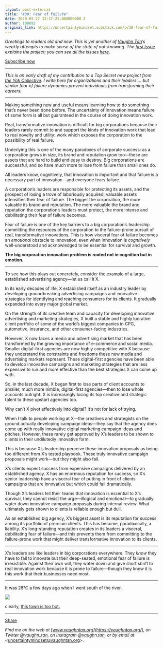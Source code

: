 ```yaml
---
layout: post-external
title: "#30: Fear of failure"
date: 2020-05-27 13:37:23.000000000 Z
author: 100092
original_link: https://uncertaintymindset.substack.com/p/30-fear-of-failure
---
```


_Greetings to readers old and new. This is yet another of [Vaughn Tan](https://vaughntan.org/)’s weekly attempts to make sense of the state of not-knowing. The [first issue](https://uncertaintymindset.substack.com/p/the-uncertainty-mindset) explains the project; you can see all the issues [here](https://uncertaintymindset.substack.com/)._

[Subscribe now](https://uncertaintymindset.substack.com/subscribe?)

* * *

_This is an early draft of my contribution to a Top Secret new project from [the Yak Collective](https://www.yakcollective.org/about/). I write here for organizations and their leaders … but similar fear of failure dynamics prevent individuals from transforming their careers._

* * *

Making something new and useful means learning how to do something that’s never been done before. The uncertainty of innovation means failure of some form is all but guaranteed in the course of doing innovation work.

Real, transformative innovation is difficult for big corporations because their leaders rarely commit to and support the kinds of innovation work that lead to real novelty and utility: work which exposes the corporation to the possibility of real failure. 

Underlying this is one of the many paradoxes of corporate success: as a corporation grows in size, its brand and reputation grow too—these are assets that are hard to build and easy to destroy. Big corporations are successful, and so have much more to lose from failure than small ones do.

All leaders know, cognitively, that innovation is important and that failure is a necessary part of innovation—and everyone fears failure.

A corporation’s leaders are responsible for protecting its assets, and the prospect of losing a trove of laboriously acquired, valuable assets intensifies their fear of failure. The bigger the corporation, the more valuable its brand and reputation. The more valuable the brand and reputation the corporation’s leaders must protect, the more intense and debilitating their fear of failure becomes.

Fear of failure is one of the key barriers to a big corporation’s leadership committing the resources of the corporation to the failure-prone pursuit of real, transformative innovations. This is how visceral fear of failure becomes an _emotional_ obstacle to innovation, even when innovation is _cognitively_ well-understood and acknowledged to be essential for survival and growth.  

**The big corporation innovation problem is rooted not in cognition but in emotion.**

* * *

To see how this plays out concretely, consider the example of a large, established advertising agency—let us call it X. 

In its early decades of life, X established itself as an industry leader by developing groundbreaking advertising campaigns and innovative strategies for identifying and reaching consumers for its clients. It gradually expanded into every major global market.

On the strength of its creative team and capacity for developing innovative advertising and marketing strategies, X built a stable and highly lucrative client portfolio of some of the world’s biggest companies in CPG, automotive, insurance, and other consumer-facing industries. 

However, X now faces a media and advertising market that has been transformed by the growing importance of e-commerce and social media. Smaller digital-first agencies are now highly competitive with X because they understand the constraints and freedoms these new media and advertising markets represent. These digital-first agencies have been able to develop innovative campaigns and marketing strategies that are less expensive to run and more effective than the best strategies X can come up with. 

So, in the last decade, X began first to lose parts of client accounts to smaller, much more nimble, digital-first agencies—then to lose whole accounts outright. X is increasingly losing its top creative and strategic talent to these upstart agencies too.

Why can’t X pivot effectively into digital? It’s not for lack of trying. 

When I talk to people working at X—the creatives and strategists on the ground actually developing campaign ideas—they say that the agency does come up with really innovative digital marketing campaign ideas and pitches. However, these rarely get approved by X’s leaders to be shown to clients in their undilutedly innovative form.

This is because X’s leadership perceive these innovation proposals as being too different from X’s tested playbook. These truly innovative campaign proposals might work—but they might also fail.

X’s clients expect success from expensive campaigns delivered by an established agency. X has an enormous reputation for success, so X’s senior leadership have a visceral fear of putting in front of clients campaigns that are innovative but which could fail dramatically.

Though X’s leaders tell their teams that innovation is essential to X’s survival, they cannot resist the urge—illogical and emotional—to gradually water down innovative campaign proposals during internal review. What ultimately gets shown to clients is reliable enough but dull.

As an established big agency, X’s biggest asset is its reputation for success among its portfolio of premium clients. This has become, paradoxically, a liability. X’s long-standing reputation creates in its leaders a visceral, debilitating fear of failure—and this prevents them from committing to the failure-prone work that might deliver transformative innovation to its clients. 

* * *

X’s leaders are like leaders in big corporations everywhere. They _know_ they have to fail to innovate but their deep-seated, emotional fear of failure is irresistible. Against their own will, they water down and give short shrift to real innovation work because it is prone to failure—though they know it is this work that their businesses need most.

* * *

It was 28°C a few days ago when I went south of the river.

[![](https://cdn.substack.com/image/fetch/w_1456,c_limit,f_auto,q_auto:good/https#3A#2F#2Fbucketeer-e05bbc84-baa3-437e-9518-adb32be77984.s3.amazonaws.com#2Fpublic#2Fimages#2F63526252-ae59-406c-9fcb-29a59a17417e_920x1227.jpeg)](https://cdn.substack.com/image/fetch/c_limit,f_auto,q_auto:good/https#3A#2F#2Fbucketeer-e05bbc84-baa3-437e-9518-adb32be77984.s3.amazonaws.com#2Fpublic#2Fimages#2F63526252-ae59-406c-9fcb-29a59a17417e_920x1227.jpeg)

clearly, [this town is too hot.](https://music.youtube.com/watch?v=RDP3lfpr8do&list=PLXy4K0Fov3l4nLLyoevBPaj3zlUfjF_J-)

* * *

[Share](https://uncertaintymindset.substack.com/p/30-fear-of-failure?&utm_source=substack&utm_medium=email&utm_content=share&action=share)

_Find me on the web at _[www.vaughntan.org](https://vaughntan.org/)_, on Twitter _[@vaughn\_tan](https://twitter.com/vaughn_tan)_, on Instagram _[@vaughn.tan](https://www.instagram.com/vaughn.tan/)_, or by email at \<_[uncertaintymindset@vaughntan.org](mailto:uncertaintymindset@vaughntan.org)\>.
